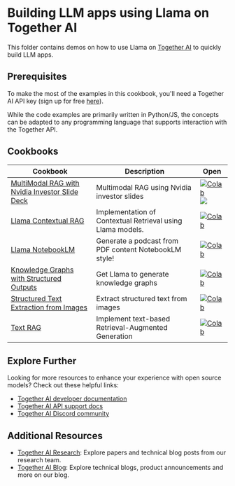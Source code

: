 # Building LLM apps using Llama on Together AI

This folder contains demos on how to use Llama on [Together AI](https://www.together.ai/) to quickly build LLM apps.

 ## Prerequisites

To make the most of the examples in this cookbook, you'll need a Together AI API key (sign up for free [here](https://api.together.ai/signin)).

While the code examples are primarily written in Python/JS, the concepts can be adapted to any programming language that supports interaction with the Together API.

## Cookbooks

| Cookbook | Description | Open |
| -------- | ----------- | ---- |
| [MultiModal RAG with Nvidia Investor Slide Deck](https://github.com/meta-llama/llama-recipes/blob/main/recipes/3p_integrations/togetherai/multimodal_RAG_with_nvidia_investor_slide_deck.ipynb) | Multimodal RAG using Nvidia investor slides | [![Colab](https://colab.research.google.com/assets/colab-badge.svg)](https://colab.research.google.com/github/meta-llama/llama-recipes/blob/main/recipes/3p_integrations/togetherai/multimodal_RAG_with_nvidia_investor_slide_deck.ipynb) [![](https://uohmivykqgnnbiouffke.supabase.co/storage/v1/object/public/landingpage/youtubebadge.svg)](https://youtu.be/IluARWPYAUc?si=gG90hqpboQgNOAYG)|
| [Llama Contextual RAG](https://github.com/meta-llama/llama-recipes/blob/main/recipes/3p_integrations/togetherai/llama_contextual_RAG.ipynb) | Implementation of Contextual Retrieval using Llama models. | [![Colab](https://colab.research.google.com/assets/colab-badge.svg)](https://colab.research.google.com/github/meta-llama/llama-recipes/blob/main/recipes/3p_integrations/togetherai/llama_contextual_RAG.ipynb) |
| [Llama NotebookLM](https://github.com/meta-llama/llama-recipes/blob/main/recipes/3p_integrations/togetherai/pdf_to_podcast_using_llama_on_together.ipynb) | Generate a podcast from PDF content NotebookLM style! | [![Colab](https://colab.research.google.com/assets/colab-badge.svg)](https://colab.research.google.com/github/meta-llama/llama-recipes/blob/main/recipes/3p_integrations/togetherai/pdf_to_podcast_using_llama_on_together.ipynb) |
| [Knowledge Graphs with Structured Outputs](https://github.com/meta-llama/llama-recipes/blob/main/recipes/3p_integrations/togetherai/knowledge_graphs_with_structured_outputs.ipynb) | Get Llama to generate knowledge graphs | [![Colab](https://colab.research.google.com/assets/colab-badge.svg)](https://colab.research.google.com/github/meta-llama/llama-recipes/blob/main/recipes/3p_integrations/togetherai/knowledge_graphs_with_structured_outputs.ipynb) |
| [Structured Text Extraction from Images](https://github.com/meta-llama/llama-recipes/blob/main/recipes/3p_integrations/togetherai/structured_text_extraction_from_images.ipynb) | Extract structured text from images | [![Colab](https://colab.research.google.com/assets/colab-badge.svg)](https://colab.research.google.com/github/meta-llama/llama-recipes/blob/main/recipes/3p_integrations/togetherai/structured_text_extraction_from_images.ipynb) |
| [Text RAG](https://github.com/meta-llama/llama-recipes/blob/main/recipes/3p_integrations/togetherai/text_RAG_using_llama_on_together.ipynb) | Implement text-based Retrieval-Augmented Generation | [![Colab](https://colab.research.google.com/assets/colab-badge.svg)](https://colab.research.google.com/github/meta-llama/llama-recipes/blob/main/recipes/3p_integrations/togetherai/text_RAG_using_llama_on_together.ipynb) |

## Explore Further

Looking for more resources to enhance your experience with open source models? Check out these helpful links:

- [Together AI developer documentation](https://docs.together.ai/docs/introduction)
- [Together AI API support docs](https://docs.together.ai/reference/chat-completions-1)
- [Together AI Discord community](https://discord.gg/9Rk6sSeWEG)

## Additional Resources

- [Together AI Research](https://www.together.ai/research): Explore papers and technical blog posts from our research team.
- [Together AI Blog](https://www.together.ai/blog): Explore technical blogs, product announcements and more on our blog.

